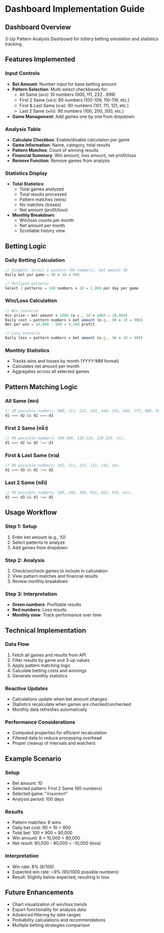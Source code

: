 # Dashboard Implementation Guide

## **Dashboard Overview**
3-Up Pattern Analysis Dashboard for lottery betting simulation and statistics tracking.

## **Features Implemented**

### **Input Controls**
- **Bet Amount**: Number input for base betting amount
- **Pattern Selection**: Multi-select checkboxes for:
  - All Same (ตอง): 10 numbers (000, 111, 222...999)
  - First 2 Same (หน้า): 90 numbers (100-109, 110-119, etc.)
  - First & Last Same (หาม): 90 numbers (101, 111, 121, etc.)
  - Last 2 Same (หลัง): 90 numbers (100, 200, 300, etc.)
- **Game Management**: Add games one by one from dropdown

### **Analysis Table**
- **Calculate Checkbox**: Enable/disable calculation per game
- **Game Information**: Name, category, total results
- **Pattern Matches**: Count of winning results
- **Financial Summary**: Win amount, loss amount, net profit/loss
- **Remove Function**: Remove games from analysis

### **Statistics Display**
- **Total Statistics**: 
  - Total games analyzed
  - Total results processed
  - Pattern matches (wins)
  - No matches (losses)
  - Net amount (profit/loss)
- **Monthly Breakdown**:
  - Win/loss counts per month
  - Net amount per month
  - Scrollable history view

## **Betting Logic**

### **Daily Betting Calculation**
```javascript
// Example: Select 1 pattern (90 numbers), bet amount 10
Daily bet per game = 90 × 10 = 900

// Multiple patterns
Select 2 patterns = 180 numbers × 10 = 1,800 per day per game
```

### **Win/Loss Calculation**
```javascript
// Win scenario
Win prize = bet amount × 1000 (e.g., 10 × 1000 = 10,000)
Daily cost = pattern numbers × bet amount (e.g., 90 × 10 = 900)
Net per win = 10,000 - 900 = 9,100 profit

// Loss scenario  
Daily loss = pattern numbers × bet amount (e.g., 90 × 10 = 900)
```

### **Monthly Statistics**
- Tracks wins and losses by month (YYYY-MM format)
- Calculates net amount per month
- Aggregates across all selected games

## **Pattern Matching Logic**

### **All Same (ตอง)**
```javascript
// 10 possible numbers: 000, 111, 222, 333, 444, 555, 666, 777, 888, 999
d1 === d2 && d2 === d3
```

### **First 2 Same (หน้า)**
```javascript
// 90 possible numbers: 100-109, 110-119, 220-229, etc.
d1 === d2 && d2 !== d3
```

### **First & Last Same (หาม)**
```javascript
// 90 possible numbers: 101, 111, 121, 131, 141, etc.
d1 === d3 && d1 !== d2
```

### **Last 2 Same (หลัง)**
```javascript
// 90 possible numbers: 100, 200, 300, 011, 022, 033, etc.
d2 === d3 && d1 !== d2
```

## **Usage Workflow**

### **Step 1: Setup**
1. Enter bet amount (e.g., 10)
2. Select patterns to analyze
3. Add games from dropdown

### **Step 2: Analysis**
1. Check/uncheck games to include in calculation
2. View pattern matches and financial results
3. Review monthly breakdown

### **Step 3: Interpretation**
- **Green numbers**: Profitable results
- **Red numbers**: Loss results
- **Monthly view**: Track performance over time

## **Technical Implementation**

### **Data Flow**
1. Fetch all games and results from API
2. Filter results by game and 3-up values
3. Apply pattern matching logic
4. Calculate betting costs and winnings
5. Generate monthly statistics

### **Reactive Updates**
- Calculations update when bet amount changes
- Statistics recalculate when games are checked/unchecked
- Monthly data refreshes automatically

### **Performance Considerations**
- Computed properties for efficient recalculation
- Filtered data to reduce processing overhead
- Proper cleanup of intervals and watchers

## **Example Scenario**

### **Setup**
- Bet amount: 10
- Selected pattern: First 2 Same (90 numbers)
- Selected game: "ฮานอยสตาร์"
- Analysis period: 100 days

### **Results**
- Pattern matches: 8 wins
- Daily bet cost: 90 × 10 = 900
- Total bet: 100 × 900 = 90,000
- Win amount: 8 × 10,000 = 80,000
- Net result: 80,000 - 90,000 = -10,000 (loss)

### **Interpretation**
- Win rate: 8% (8/100)
- Expected win rate: ~9% (90/1000 possible numbers)
- Result: Slightly below expected, resulting in loss

## **Future Enhancements**
- Chart visualization of win/loss trends
- Export functionality for analysis data
- Advanced filtering by date ranges
- Probability calculations and recommendations
- Multiple betting strategies comparison